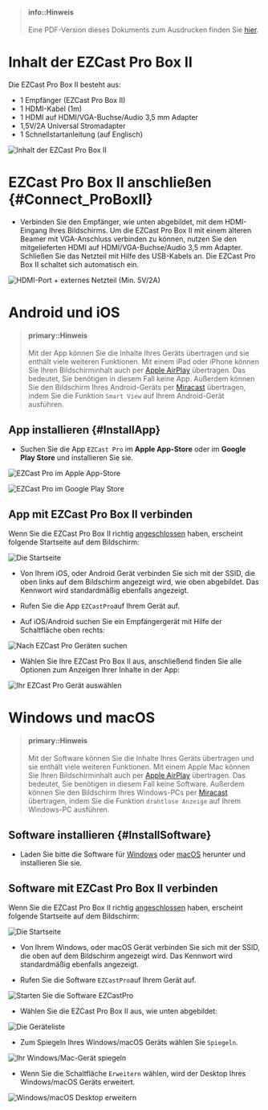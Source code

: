 > #### info::Hinweis
>
> Eine PDF-Version dieses Dokuments zum Ausdrucken finden Sie [hier](https://download.stueber.de/doc/de/ezcastpro/Schnellstartanleitung.EZCast.Pro.Box.II.pdf).


# Inhalt der EZCast Pro Box II

Die EZCast Pro Box II besteht aus:

* 1 Empfänger (EZCast Pro Box II)
* 1 HDMI-Kabel (1m)
* 1 HDMI auf HDMI/VGA-Buchse/Audio 3,5 mm Adapter
* 1,5V/2A Universal Stromadapter
* 1 Schnellstartanleitung (auf Englisch)

![Inhalt der EZCast Pro Box II](/images/B10-Inhalte.png)

# EZCast Pro Box II anschließen {#Connect_ProBoxII}

* Verbinden Sie den Empfänger, wie unten abgebildet, mit dem HDMI-Eingang Ihres Bildschirms. Um die EZCast Pro Box II mit einem älteren Beamer mit VGA-Anschluss verbinden zu können, nutzen Sie den mitgelieferten HDMI auf HDMI/VGA-Buchse/Audio 3,5 mm Adapter.
Schließen Sie das Netzteil mit Hilfe des USB-Kabels an. Die EZCast Pro Box II schaltet sich automatisch ein. 


![HDMI-Port + externes Netzteil (Min. 5V/2A)](/images/B10_anschließen.png)

# Android und iOS

> #### primary::Hinweis
>
> Mit der App können Sie die Inhalte Ihres Geräts übertragen und sie enthält viele weiteren Funktionen. Mit einem iPad oder iPhone können Sie Ihren Bildschirminhalt auch per [Apple AirPlay](airplay.md) übertragen. Das bedeutet, Sie benötigen in diesem Fall keine App. Außerdem können Sie den Bildschirm Ihres Android-Geräts per [Miracast](miracast.md) übertragen, indem Sie die Funktion `Smart View` auf Ihrem Android-Gerät ausführen.

## App installieren {#InstallApp}

* Suchen Sie die App `EZCast Pro` im **Apple App-Store**  oder im **Google Play Store** und installieren Sie sie.

![EZCast Pro im Apple App-Store](/images/EZCastProApp_AppleStore.jpg)

![EZCast Pro im Google Play Store](/images/EZCastProApp_PlayStore.jpg)


## App mit EZCast Pro Box II verbinden

Wenn Sie die EZCast Pro Box II richtig [angeschlossen](#Connect_ProBoxII) haben, erscheint folgende Startseite auf dem Bildschirm:

![Die Startseite](/images/Startseite_ProBoxII.png)

* Von Ihrem iOS, oder Android Gerät verbinden Sie sich mit der SSID, die oben links auf dem Bildschirm angezeigt wird, wie oben abgebildet. Das Kennwort wird standardmäßig ebenfalls angezeigt.

* Rufen Sie die App `EZCastPro`auf Ihrem Gerät auf.

* Auf iOS/Android suchen Sie ein Empfängergerät mit Hilfe der Schaltfläche oben rechts:

![Nach EZCast Pro Geräten suchen](/images/iOS_Device-list.png)

* Wählen Sie Ihre EZCast Pro Box II aus, anschließend finden Sie alle Optionen zum Anzeigen Ihrer Inhalte in der App:

![Ihr EZCast Pro Gerät auswählen](/images/iOS_select-device.jpg)

# Windows und macOS

> #### primary::Hinweis
>
> Mit der Software können Sie die Inhalte Ihres Geräts übertragen und sie enthält viele weiteren Funktionen. Mit einem Apple Mac können Sie Ihren Bildschirminhalt auch per [Apple AirPlay](airplay.md) übertragen. Das bedeutet, Sie benötigen in diesem Fall keine Software. Außerdem können Sie den Bildschirm Ihres Windows-PCs per [Miracast](miracast.md) übertragen, indem Sie die Funktion `drahtlose Anzeige` auf Ihrem Windows-PC ausführen.

## Software installieren {#InstallSoftware}

* Laden Sie bitte die Software für [Windows](https://www.ezcast.com/app/ezcast/pro/windows) oder [macOS](https://www.ezcast.com/app/ezcast/pro/macos) herunter und installieren Sie sie.

## Software mit EZCast Pro Box II verbinden

Wenn Sie die EZCast Pro Box II richtig [angeschlossen](#Connect_ProBoxII) haben, erscheint folgende Startseite auf dem Bildschirm:

![Die Startseite](/images/Startseite_ProBoxII.png)

* Von Ihrem Windows, oder macOS Gerät verbinden Sie sich mit der SSID, die oben auf dem Bildschirm angezeigt wird. Das Kennwort wird standardmäßig ebenfalls angezeigt.

* Rufen Sie die Software `EZCastPro`auf Ihrem Gerät auf.

![Starten Sie die Software EZCastPro](/images/EZCastPro_Start_Software.jpg)

* Wählen Sie die EZCast Pro Box II aus, wie unten abgebildet:

![Die Geräteliste](/images/mac-windows_device-list.jpg)

* Zum Spiegeln Ihres Windows/macOS Geräts wählen Sie `Spiegeln`.

![Ihr Windows/Mac-Gerät spiegeln](/images/mac-windows_mirror.png)

* Wenn Sie die Schaltfläche `Erweitern` wählen, wird der Desktop Ihres Windows/macOS Geräts erweitert.

![Windows/macOS Desktop erweitern](/images/mac-windows_extend.png)





